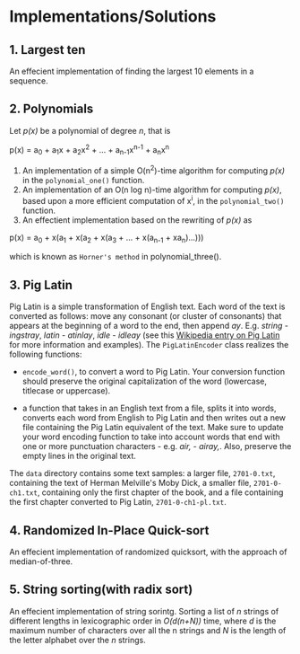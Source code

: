 # Implementations/Solutions

## 1. Largest ten
An effecient implementation of finding the largest 10 elements in a sequence.

## 2. Polynomials
Let *p(x)* be a polynomial of degree *n*, that is 
<!-- p(x) = \sum_{i=0}{n} a_ix^i. -->
<!-- <img src="https://latex.codecogs.com/png.download?p%28x%29%20%3D%20%5Csum_%7Bi%3D0%7D%5E%7Bn%7D%20a_ix%5Ei"/> -->
p(x) = a<sub>0</sub> + a<sub>1</sub>x + a<sub>2</sub>x<sup>2</sup> + ... + a<sub>n-1</sub>x<sup>n-1</sup> + a<sub>n</sub>x<sup>n</sup>

1. An implementation of a simple O(n<sup>2</sup>)-time algorithm for computing *p(x)* in the `polynomial_one()` function.
2. An implementation of an O(n log n)-time algorithm for computing *p(x)*, based upon a more efficient computation of x<sup>i</sup>, in the `polynomial_two()` function.
3. An effectient implementation based on the rewriting of *p(x)* as 

<!-- p(x) = a_0 + x(a_1 + x(a_2 + x(a_3 + ... + x(a_{n-1} + xa_n)...))) -->
<!-- <img src="https://latex.codecogs.com/png.download?%24%24p%28x%29%20%3D%20a_0%20+%20x%28a_1%20+%20x%28a_2%20+%20x%28a_3%20+%20...%20+%20x%28a_%7Bn-1%7D%20+%20xa_n%29...%29%29%29%24%24"/> -->
p(x) = a<sub>0</sub> + x(a<sub>1</sub> + x(a<sub>2</sub> + x(a<sub>3</sub> + ... + x(a<sub>n-1</sub> + xa<sub>n</sub>)...)))

which is known as `Horner's method` in polynomial_three(). 
## 3. Pig Latin
Pig Latin is a simple transformation of English text. Each word of the text is converted as follows: move any consonant (or cluster of consonants) that appears at the beginning of a word to the end, then append *ay*. E.g. *string* - *ingstray*, *latin* - *atinlay*, *idle* - *idleay* (see this [Wikipedia entry on Pig Latin](https://en.m.wikipedia.org/wiki/Pig_Latin) for more information and examples). The `PigLatinEncoder` class realizes the following functions:

- `encode_word()`, to convert a word to Pig Latin. Your conversion function should preserve the original capitalization of the word (lowercase, titlecase or uppercase).


- a function that takes in an English text from a file, splits it into words, converts each word from English to Pig Latin and then writes out a new file containing the Pig Latin equivalent of the text. Make sure to update your word encoding function to take into account words that end with one or more punctuation characters - e.g. *air,* - *airay,*. Also, preserve the empty lines in the original text.

The `data` directory contains some text samples: a larger file, `2701-0.txt`, containing the text of Herman Melville's Moby Dick, a smaller file, `2701-0-ch1.txt`, containing only the first chapter of the book, and a file containing the first chapter converted to Pig Latin, `2701-0-ch1-pl.txt`.  

## 4. Randomized In-Place Quick-sort
An effecient implementation of randomized quicksort, with the approach of median-of-three.

## 5. String sorting(with radix sort)
An effecient implementation of string sorintg.
Sorting a list of *n* strings of different lengths in lexicographic order in *O(d(n+N))* time, where *d* is the maximum number of characters over all the n strings and *N* is the length of the letter alphabet over the *n* strings.
